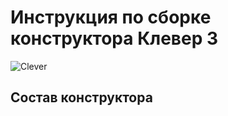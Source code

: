 Инструкция по сборке конструктора Клевер 3
==========================================

![Clever](assets/clever3.png)

Состав конструктора
-------------------

